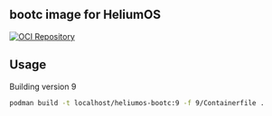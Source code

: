 ## bootc image for HeliumOS

[![OCI Repository](https://quay.io/repository/heliumos/bootc/status "OCI Repository")](https://quay.io/repository/heliumos/bootc)

## Usage

Building version 9

```bash
podman build -t localhost/heliumos-bootc:9 -f 9/Containerfile .
```
